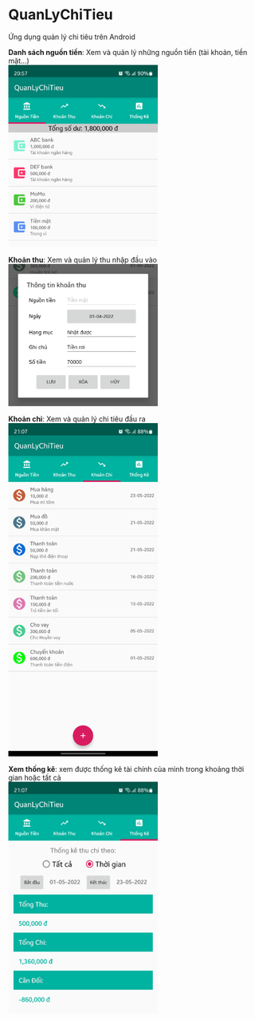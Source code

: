 # QuanLyChiTieu

Ứng dụng quản lý chi tiêu trên Android

**Danh sách nguồn tiền**: Xem và quản lý những nguồn tiền (tài khoản, tiền mặt...)  
<img src="demo/demo1.png" width="300">

**Khoản thu**: Xem và quản lý thu nhập đầu vào  
<img src="demo/demo2.png" width="300">

**Khoản chi**: Xem và quản lý chi tiêu đầu ra  
<img src="demo/demo3.png" width="300">

**Xem thống kê**: xem được thống kê tài chính của mình trong khoảng thời gian hoặc tất cả  
<img src="demo/demo4.png" width="300">
